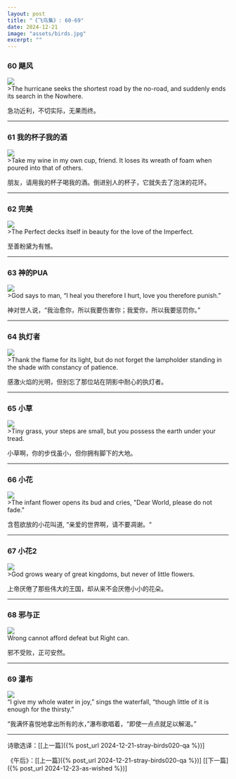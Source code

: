 ```yaml
---
layout: post
title: "《飞鸟集》: 60-69"
date: 2024-12-21
image: "assets/birds.jpg"
excerpt: ""
---
```



### 60 飓风

<img src="/assets/hurricane.jpg"/>
<br>
>The hurricane seeks the shortest road by the no-road, and suddenly ends its search in the Nowhere.

急功近利，不切实际，无果而终。

---

### 61 我的杯子我的酒

<img src="/assets/wine.jpg"/>
<br>
>Take my wine in my own cup, friend. It loses its wreath of foam when poured into that of others.

朋友，请用我的杯子喝我的酒。倒进别人的杯子，它就失去了泡沫的花环。

---

### 62 完美

<img src="/assets/perfect.jpg"/>
<br>
>The Perfect decks itself in beauty for the love of the Imperfect.

至善粉黛为有憾。

---

### 63 神的PUA

<img src="/assets/road-to-god.jpg"/>
<br>
>God says to man, “I heal you therefore I hurt, love you therefore punish.”

神对世人说，“我治愈你，所以我要伤害你；我爱你，所以我要惩罚你。”

---

### 64 执灯者

<img src="/assets/flame-and-lamp.jpg"/>
<br>
>Thank the flame for its light, but do not forget the lampholder standing in the shade with constancy of patience.

感激火焰的光明，但别忘了那位站在阴影中耐心的执灯者。

---

### 65 小草 

<img src="/assets/tiny_grass.jpg"/>
<br>
>Tiny grass, your steps are small, but you possess the earth under your tread.

小草啊，你的步伐虽小，但你拥有脚下的大地。

---


### 66 小花 

<img src="/assets/little_girl.jpg"/>
<br>
>The infant flower opens its bud and cries, "Dear World, please do not fade."
 
含苞欲放的小花叫道, “亲爱的世界啊，请不要凋谢。“

---

### 67 小花2

<img src="/assets/flower_and_castle.jpg"/>
<br>
>God grows weary of great kingdoms, but never of little flowers.

上帝厌倦了那些伟大的王国，却从来不会厌倦小小的花朵。

---


### 68 邪与正

<img src="/assets/right.jpg"/>
<br>
Wrong cannot afford defeat but Right can.

邪不受败，正可安然。

---

### 69 瀑布

<img src="/assets/water-fall.jpg"/>
<br>
“I give my whole water in joy,” sings the waterfall, “though little of it is enough for the thirsty.”

“我满怀喜悦地拿出所有的水，”瀑布歌唱着，“即使一点点就足以解渴。”

----

诗歌选译：\[[上一篇]({% post_url 2024-12-21-stray-birds020-qa %})\] 

《午后》：\[[上一篇]({% post_url 2024-12-21-stray-birds020-qa %})\] \[[下一篇]({% post_url 2024-12-23-as-wished %})\] 
